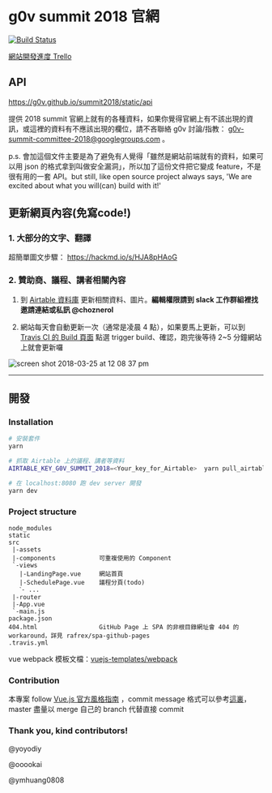 # g0v summit 2018 官網

[![Build Status](https://travis-ci.org/g0v/summit2018.svg?branch=master)](https://travis-ci.org/g0v/summit2018)

[網站開發進度 Trello](https://trello.com/c/PUH4VaGS/19-%E4%B8%80%E9%A0%81%E5%BC%8F%E7%B6%B2%E7%AB%99%E9%96%8B%E7%99%BC)

## API

https://g0v.github.io/summit2018/static/api

提供 2018 summit 官網上就有的各種資料，如果你覺得官網上有不該出現的資訊，或這裡的資料有不應該出現的欄位，請不吝聯絡 g0v 討論/指教： g0v-summit-committee-2018@googlegroups.com 。

p.s. 會加這個文件主要是為了避免有人覺得「雖然是網站前端就有的資料，如果可以用 json 的格式拿到叫做安全漏洞」，所以加了這份文件把它變成 feature，不是很有用的一套 API。but still, like open source project always says, 'We are excited about what you will(can) build with it!'

## 更新網頁內容(免寫code!)

### 1. 大部分的文字、翻譯

超簡單圖文步驟： https://hackmd.io/s/HJA8pHAoG

### 2. 贊助商、議程、講者相關內容
1. 到 [Airtable 資料庫](https://airtable.com/invite/l?inviteId=invgmSI7Kq7mpXF1B&inviteToken=e0e3636599e4e385248fc8b714a89c7ec662a4d8cdb73b0143a311cd37f74b93) 更新相關資料、圖片。**編輯權限請到 slack 工作群組裡找邀請連結或私訊 @choznerol**

2. 網站每天會自動更新一次（通常是凌晨 4 點），如果要馬上更新，可以到 [Travis CI 的 Build 頁面](https://travis-ci.org/g0v/summit2018/builds) 點選 trigger build、確認，跑完後等待 2~5 分鐘網站上就會更新囉

![screen shot 2018-03-25 at 12 08 37 pm](https://user-images.githubusercontent.com/12410942/37871683-6de7a312-3026-11e8-92e4-9a313a53a7f8.png)

---

##  開發

### Installation
``` bash
# 安裝套件
yarn

# 抓取 Airtable 上的議程、講者等資料
AIRTABLE_KEY_G0V_SUMMIT_2018=<Your_key_for_Airtable>  yarn pull_airtable

# 在 localhost:8080 跑 dev server 開發
yarn dev
```

### Project structure
```
node_modules
static
src
 |-assets
 |-components            可重複使用的 Component
 `-views
   |-LandingPage.vue     網站首頁
   |-SchedulePage.vue    議程分頁(todo)
   ˋ- ...
 |-router
 |-App.vue
 `-main.js
package.json
404.html                 GitHub Page 上 SPA 的非根目錄網址會 404 的 workaround，詳見 rafrex/spa-github-pages
.travis.yml
```
vue webpack 模板文檔：[vuejs-templates/webpack](https://vuejs-templates.github.io/webpack/)

### Contribution
本專案 follow [Vue.js 官方風格指南](https://cn.vuejs.org/v2/style-guide/) ，commit message 格式可以參考[這裏](https://gitmoji.carloscuesta.me/)，master 盡量以 merge 自己的 branch 代替直接 commit

### Thank you, kind contributors!
@yoyodiy

@ooookai

@ymhuang0808
